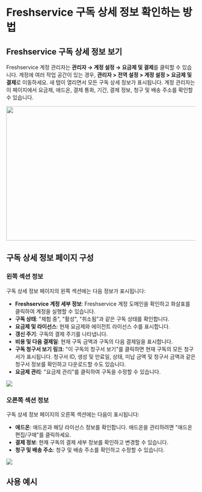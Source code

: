 # Freshservice 구독 상세 정보 확인하는 방법

## Freshservice 구독 상세 정보 보기

Freshservice 계정 관리자는 **관리자 → 계정 설정 → 요금제 및 결제**를 클릭할 수 있습니다. 계정에 여러 작업 공간이 있는 경우, **관리자 &gt; 전역 설정 &gt; 계정 설정 &gt; 요금제 및 결제**로 이동하세요. 새 탭이 열리면서 모든 구독 상세 정보가 표시됩니다. 계정 관리자는 이 페이지에서 요금제, 애드온, 결제 통화, 기간, 결제 정보, 청구 및 배송 주소를 확인할 수 있습니다.

<img src="https:/s3.amazonaws.com/cdn.freshdesk.com/data/helpdesk/attachments/production/50007710429/original/0PwtefycbjiCl_mcdIW6uIG14CcHgwapRQ.png?1677468893" width="602" height="356" style="border:none;display:inline-block;overflow:hidden;width:602px;height:356px;" />

## 구독 상세 정보 페이지 구성

### 왼쪽 섹션 정보

구독 상세 정보 페이지의 왼쪽 섹션에는 다음 정보가 표시됩니다:

- **Freshservice 계정 세부 정보**: Freshservice 계정 도메인을 확인하고 화살표를 클릭하여 계정을 실행할 수 있습니다.
- **구독 상태**: "체험 중", "활성", "취소됨"과 같은 구독 상태를 확인합니다.
- **요금제 및 라이선스**: 현재 요금제와 에이전트 라이선스 수를 표시합니다.
- **갱신 주기**: 구독의 결제 주기를 나타냅니다.
- **비용 및 다음 결제일**: 현재 구독 금액과 구독의 다음 결제일을 표시합니다.
- **구독 청구서 보기 링크**: "이 구독의 청구서 보기"를 클릭하면 현재 구독의 모든 청구서가 표시됩니다. 청구서 ID, 생성 및 만료일, 상태, 미납 금액 및 청구서 금액과 같은 청구서 정보를 확인하고 다운로드할 수도 있습니다.
- **요금제 관리**: "요금제 관리"를 클릭하여 구독을 수정할 수 있습니다.

<img src="https:/s3.amazonaws.com/cdn.freshdesk.com/data/helpdesk/attachments/production/50007719340/original/LsOzWtF6xRt185fkjeHSxJlolg1F2OzQ7g.png?1677519702" style="width: auto;" />

### 오른쪽 섹션 정보

구독 상세 정보 페이지의 오른쪽 섹션에는 다음이 표시됩니다:

- **애드온**: 애드온과 해당 라이선스 정보를 확인합니다. 애드온을 관리하려면 "애드온 편집/구매"를 클릭하세요.
- **결제 정보**: 현재 구독의 결제 세부 정보를 확인하고 변경할 수 있습니다.
- **청구 및 배송 주소**: 청구 및 배송 주소를 확인하고 수정할 수 있습니다.

<img src="https:/s3.amazonaws.com/cdn.freshdesk.com/data/helpdesk/attachments/production/50007719394/original/H-JI68AmC8rqoh549zD2tGavotKCBPQNhg.png?1677520074" style="width: auto;" />

## 사용 예시

#